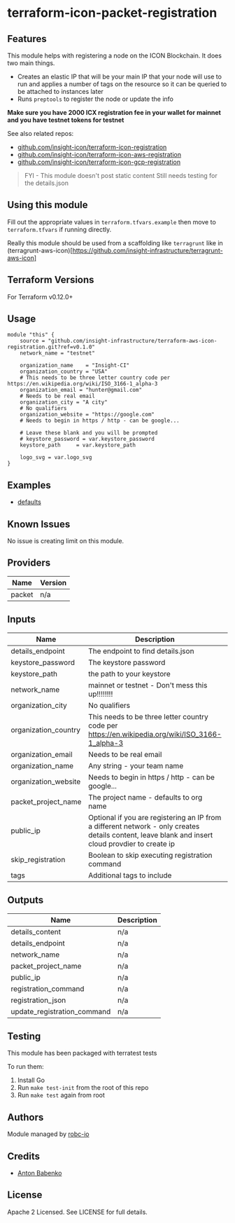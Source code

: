 # terraform-icon-packet-registration

## Features

This module helps with registering a node on the ICON Blockchain. It does two main things.

- Creates an elastic IP that will be your main IP that your node will use to run and applies a number of tags on the
resource so it can be queried to be attached to instances later
- Runs `preptools` to register the node or update the info

**Make sure you have 2000 ICX registration fee in your wallet for mainnet and you have testnet tokens for testnet**

See also related repos:

- [github.com/insight-icon/terraform-icon-registration](https://github.com/insight-icon/terraform-icon-registration)
- [github.com/insight-icon/terraform-icon-aws-registration](https://github.com/insight-icon/terraform-icon-aws-registration)
- [github.com/insight-icon/terraform-icon-gcp-registration](https://github.com/insight-icon/terraform-icon-gcp-registration)

> FYI - This module doesn't post static content
> Still needs testing for the details.json 

## Using this module

Fill out the appropriate values in `terraform.tfvars.example` then move to `terraform.tfvars` if running directly.

Really this module should be used from a scaffolding like `terragrunt` like in (terragrunt-aws-icon)[https://github.com/insight-infrastructure/terragrunt-aws-icon]

## Terraform Versions

For Terraform v0.12.0+

## Usage

```hcl
module "this" {
    source = "github.com/insight-infrastructure/terraform-aws-icon-registration.git?ref=v0.1.0"
    network_name = "testnet"

    organization_name    = "Insight-CI"
    organization_country = "USA"
    # This needs to be three letter country code per https://en.wikipedia.org/wiki/ISO_3166-1_alpha-3
    organization_email = "hunter@gmail.com"
    # Needs to be real email
    organization_city = "A city"
    # No qualifiers
    organization_website = "https://google.com"
    # Needs to begin in https / http - can be google...

    # Leave these blank and you will be prompted
    # keystore_password = var.keystore_password
    keystore_path     = var.keystore_path

    logo_svg = var.logo_svg
}
```

## Examples

- [defaults](https://github.com/robc-io/terraform-aws-icon-registration/tree/master/examples/defaults)

## Known  Issues
No issue is creating limit on this module.

<!-- BEGINNING OF PRE-COMMIT-TERRAFORM DOCS HOOK -->
## Providers

| Name | Version |
|------|---------|
| packet | n/a |

## Inputs

| Name | Description | Type | Default | Required |
|------|-------------|------|---------|:-----:|
| details\_endpoint | The endpoint to find details.json | `string` | n/a | yes |
| keystore\_password | The keystore password | `string` | n/a | yes |
| keystore\_path | the path to your keystore | `string` | n/a | yes |
| network\_name | mainnet or testnet - Don't mess this up!!!!!!!! | `string` | `"mainnet"` | no |
| organization\_city | No qualifiers | `string` | `""` | no |
| organization\_country | This needs to be three letter country code per https://en.wikipedia.org/wiki/ISO_3166-1_alpha-3 | `string` | `""` | no |
| organization\_email | Needs to be real email | `string` | `""` | no |
| organization\_name | Any string - your team name | `string` | `""` | no |
| organization\_website | Needs to begin in https / http - can be google... | `string` | `""` | no |
| packet\_project\_name | The project name - defaults to org name | `string` | `""` | no |
| public\_ip | Optional if you are registering an IP from a different network - only creates details content, leave blank and insert cloud provdier to create ip | `string` | `""` | no |
| skip\_registration | Boolean to skip executing registration command | `bool` | `false` | no |
| tags | Additional tags to include | `map(string)` | `{}` | no |

## Outputs

| Name | Description |
|------|-------------|
| details\_content | n/a |
| details\_endpoint | n/a |
| network\_name | n/a |
| packet\_project\_name | n/a |
| public\_ip | n/a |
| registration\_command | n/a |
| registration\_json | n/a |
| update\_registration\_command | n/a |

<!-- END OF PRE-COMMIT-TERRAFORM DOCS HOOK -->

## Testing
This module has been packaged with terratest tests

To run them:

1. Install Go
2. Run `make test-init` from the root of this repo
3. Run `make test` again from root

## Authors

Module managed by [robc-io](github.com/robc-io)

## Credits

- [Anton Babenko](https://github.com/antonbabenko)

## License

Apache 2 Licensed. See LICENSE for full details.